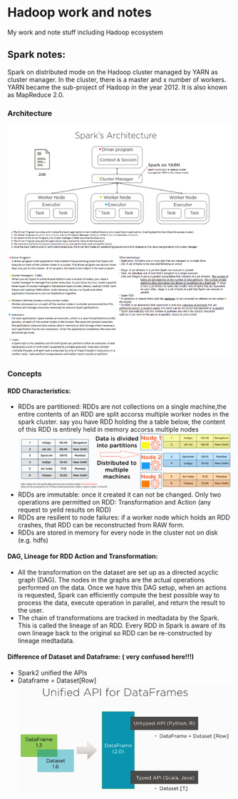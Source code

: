 # Hadoop work and notes
My work and note stuff including Hadoop ecosystem
 
## Spark notes:
Spark on distributed mode on the Hadoop cluster managed by YARN as cluster manager. In the cluster, there is a master and x number of workers. YARN became the sub-project of Hadoop in the year 2012. It is also known as MapReduce 2.0.
### Architecture
![alt](https://github.com/kangli914/hadoopwork/blob/master/spark/spark_architecture_notesadded.png "Spark running in Hadoop clusters managed by YARN")

### Concepts
#### RDD Characteristics:
* RDDs are partitioned: RDDs are not collections on a single machine,the entire contents of an RDD are split accorss multiple worker nodes in the spark cluster.
say you have RDD holding the a table below, the content of this RDD is entirely held in memory accorss multiple nodes
![alt](https://github.com/kangli914/hadoopwork/blob/master/spark/RDD.png "RDD")
* RDDs are immutable: once it created it can not be changed. Only two operations are permitted on RDD: Transformation and Action (any request to yeild results on RDD)
* RDDs are resilient to node failures: if a worker node which holds an RDD crashes, that RDD can be reconstructed from RAW form.
* RDDs are stored in memory for every node in the cluster not on disk (e.g. hdfs)

#### DAG, Lineage for RDD Action and Transformation:
* All the transformation on the dataset are set up as a directed acyclic graph (DAG). The nodes in the graphs are the actual operations performed on the data. Once we have this DAG setup, when an actions is requested, Spark can efficiently compute the best possible way to process the data, execute operation in parallel, and return the result to the user.
* The chain of transformations are tracked in medtadata by the Spark. This is called the lineage of an RDD. Every RDD in Spark is aware of its own lineage back to the original so RDD can be re-constructed by lineage medtadata.

#### Difference of Dataset and Dataframe: ( very confused here!!!)
* Spark2 unified the APIs
* Dataframe = Dataset[Row]
![alt](https://github.com/kangli914/hadoopwork/blob/master/spark/dataframe_dataset.png "dataset")
